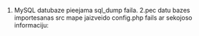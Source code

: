 

1. MySQL datubaze pieejama sql_dump faila.
2.pec datu bazes importesanas src mape jaizveido config.php fails ar sekojoso informaciju:

<?php

// DB Config
define('DB_DRIVER', 'mysql');
define('DB_HOST', 'localhost');
define('DB_DATABASE', 'quizzes');
define('DB_USERNAME', 'homestead');
define('DB_PASSWORD', 'secret');
define('DB_CHARSET', 'utf8');
define('DB_COLLATION', 'utf8_unicode_ci');
define('DB_PREFIX', '');
